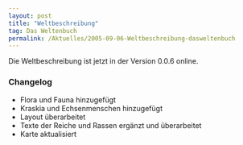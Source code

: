 ```yaml
---
layout: post
title: "Weltbeschreibung"
tag: Das Weltenbuch
permalink: /Aktuelles/2005-09-06-Weltbeschreibung-dasweltenbuch
---
```



Die Weltbeschreibung ist jetzt in der Version 0.0.6 online.

### Changelog

  - Flora und Fauna hinzugefügt
  - Kraskia und Echsenmenschen hinzugefügt
  - Layout überarbeitet
  - Texte der Reiche und Rassen ergänzt und überarbeitet
  - Karte aktualisiert


